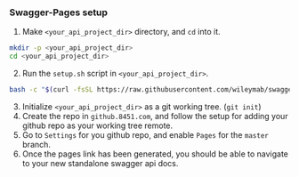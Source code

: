 
### Swagger-Pages setup

1. Make `<your_api_project_dir>` directory, and `cd` into it.

```bash
mkdir -p <your_api_project_dir>
cd <your_api_project_dir>
```

2. Run the `setup.sh` script in `<your_api_project_dir>`.

```bash
bash -c "$(curl -fsSL https://raw.githubusercontent.com/wileymab/swagger-pages/master/setup.sh)"
```

3. Initialize `<your_api_project_dir>` as a git working tree. (`git init`)
4. Create the repo in `github.8451.com`, and follow the setup for adding your github repo as your working tree remote.
5. Go to `Settings` for you github repo, and enable `Pages` for the `master` branch.
6. Once the pages link has been generated, you should be able to navigate to your new standalone swagger api docs.

